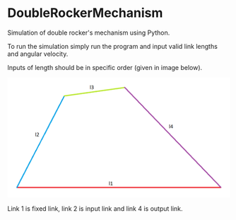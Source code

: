 # DoubleRockerMechanism
Simulation of double rocker's mechanism using Python.

To run the simulation simply run the program and input valid link lengths and angular velocity.

Inputs of length should be in specific order (given in image below).

![](configuration.png)

Link 1 is fixed link,
link 2 is input link
and link 4 is output link.
